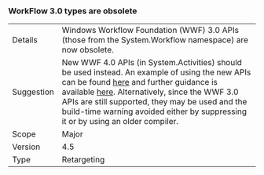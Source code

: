 ### WorkFlow 3.0 types are obsolete

|   |   |
|---|---|
|Details|Windows Workflow Foundation (WWF) 3.0 APIs (those from the System.Workflow namespace) are now obsolete.|
|Suggestion|New WWF 4.0 APIs (in System.Activities) should be used instead. An example of using the new APIs can be found [here](~/docs/framework/windows-workflow-foundation/how-to-update-the-definition-of-a-running-workflow-instance.md) and further guidance is available [here](https://blogs.msdn.com/b/workflowteam/archive/2012/02/08/deprecatingwf3.aspx). Alternatively, since the WWF 3.0 APIs are still supported, they may be used and the build-time warning avoided either by suppressing it or by using an older compiler.|
|Scope|Major|
|Version|4.5|
|Type|Retargeting|
